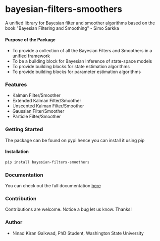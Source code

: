 # bayesian-filters-smoothers
A unified library for Bayesian filter and smoother algorithms based on the book "Bayesian Filtering and Smoothing" - Simo Sarkka

#### Purpose of the Package
+ To provide a collection of all the Bayesian Filters and Smoothers in a unified framework
+ To be a building block for Bayesian Inference of state-space models
+ To provide building blocks for state estimation algorithms
+ To provide building blocks for parameter estimation algorithms


### Features
+ Kalman Filter/Smoother
+ Extended Kalman Filter/Smoother
+ Unscented Kalman Filter/Smoother
+ Gaussian Filter/Smoother
+ Particle Filter/Smoother


### Getting Started
The package can be found on pypi hence you can install it using pip

#### Installation
```bash
pip install bayesian-filters-smoothers
```

### Documentation
You can check out the full documentation [here](https://ninadkgaikwad.github.io/bayseian-filters-smoothers/)

### Contribution
Contributions are welcome.
Notice a bug let us know. Thanks!


### Author
+ Ninad Kiran Gaikwad, PhD Student, Washington State University



